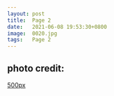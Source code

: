 ```yaml
---
layout: post
title:  Page 2
date:   2021-06-08 19:53:30+0800
image:  0020.jpg
tags:   Page 2
---
```

## photo credit:
[500px](https://500px.com/photo/1057063964/weltwunder-wonder-of-the-world-by-thomasz)

